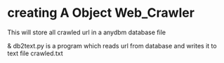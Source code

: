 creating A Object Web_Crawler
===============================
This will store all crawled url in a anydbm database file

& db2text.py is a program which reads url from database and writes it to
text file crawled.txt  
